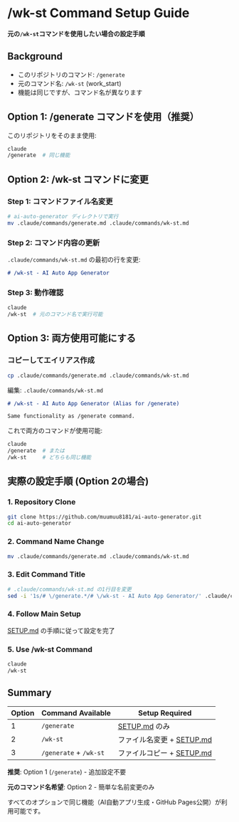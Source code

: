# /wk-st Command Setup Guide

**元の`/wk-st`コマンドを使用したい場合の設定手順**

## Background
- このリポジトリのコマンド: `/generate`
- 元のコマンド名: `/wk-st` (work_start)
- 機能は同じですが、コマンド名が異なります

## Option 1: /generate コマンドを使用（推奨）
このリポジトリをそのまま使用:
```bash
claude
/generate  # 同じ機能
```

## Option 2: /wk-st コマンドに変更

### Step 1: コマンドファイル名変更
```bash
# ai-auto-generator ディレクトリで実行
mv .claude/commands/generate.md .claude/commands/wk-st.md
```

### Step 2: コマンド内容の更新
`.claude/commands/wk-st.md` の最初の行を変更:
```markdown
# /wk-st - AI Auto App Generator
```

### Step 3: 動作確認
```bash
claude
/wk-st  # 元のコマンド名で実行可能
```

## Option 3: 両方使用可能にする

### コピーしてエイリアス作成
```bash
cp .claude/commands/generate.md .claude/commands/wk-st.md
```

編集: `.claude/commands/wk-st.md`
```markdown
# /wk-st - AI Auto App Generator (Alias for /generate)

Same functionality as /generate command.
```

これで両方のコマンドが使用可能:
```bash
claude
/generate  # または
/wk-st     # どちらも同じ機能
```

## 実際の設定手順 (Option 2の場合)

### 1. Repository Clone
```bash
git clone https://github.com/muumuu8181/ai-auto-generator.git
cd ai-auto-generator
```

### 2. Command Name Change  
```bash
mv .claude/commands/generate.md .claude/commands/wk-st.md
```

### 3. Edit Command Title
```bash
# .claude/commands/wk-st.md の1行目を変更
sed -i '1s/# \/generate.*/# \/wk-st - AI Auto App Generator/' .claude/commands/wk-st.md
```

### 4. Follow Main Setup
[SETUP.md](SETUP.md) の手順に従って設定を完了

### 5. Use /wk-st Command
```bash
claude
/wk-st
```

## Summary

| Option | Command Available | Setup Required |
|--------|------------------|----------------|
| 1 | `/generate` | [SETUP.md](SETUP.md) のみ |
| 2 | `/wk-st` | ファイル名変更 + [SETUP.md](SETUP.md) |
| 3 | `/generate` + `/wk-st` | ファイルコピー + [SETUP.md](SETUP.md) |

**推奨**: Option 1 (`/generate`) - 追加設定不要

**元のコマンド名希望**: Option 2 - 簡単な名前変更のみ

すべてのオプションで同じ機能（AI自動アプリ生成・GitHub Pages公開）が利用可能です。